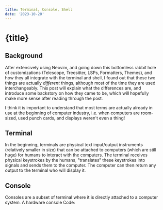 ```yaml
---
title: Terminal, Console, Shell
date: '2023-10-20'
---
```


# {title}

## Background

After extensively using Neovim, and going down this bottomless rabbit hole of customizations (Telescope, Treesitter, LSPs, Formatters, Themes), and how they all integrate with the terminal and shell,
I found out that these two things are actually _different_ things, although most of the time they are used interchangeably.
This post will explain what the differences are, and introduce some backstory on how they came to be, which will hopefully make more sense after reading through the post.

I think it is important to understand that most terms are actually already in use at the beginning of computer industry, i.e. when computers are room-sized, used punch cards, and displays weren't even a thing!

## Terminal

In the beginning, terminals are physical text input/output instruments (relatively smaller in size) that can be attached to computers (which are still huge) for humans to interact with the computers.
The terminal receives physical keystrokes by the humans, "translates" these keystrokes into signals and sends them to the computer. The computer can then return any output to the terminal who will display it.

## Console

Consoles are a subset of terminal where it is directly attached to a computer system.
A hardware console
Code:
